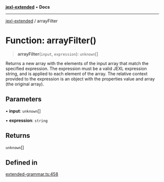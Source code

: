 [**jexl-extended**](../README.md) • **Docs**

***

[jexl-extended](../globals.md) / arrayFilter

# Function: arrayFilter()

> **arrayFilter**(`input`, `expression`): `unknown`[]

Returns a new array with the elements of the input array that match the specified expression.
The expression must be a valid JEXL expression string, and is applied to each element of the array.
The relative context provided to the expression is an object with the properties value and array (the original array).

## Parameters

• **input**: `unknown`[]

• **expression**: `string`

## Returns

`unknown`[]

## Defined in

[extended-grammar.ts:458](https://github.com/nikoraes/jexl-extended/blob/0d088073b18839315bb7964d107cdd49b0d074cd/src/extended-grammar.ts#L458)
